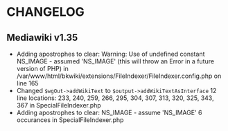 # CHANGELOG

## Mediawiki v1.35

 - Adding apostrophes to clear: Warning: Use of undefined constant NS_IMAGE - assumed 'NS_IMAGE' (this will throw an Error in a future version of PHP) in /var/www/html/bkwiki/extensions/FileIndexer/FileIndexer.config.php on line 165
 - Changed ``` $wgOut->addWikiText ``` to ```$output->addWikiTextAsInterface``` 12 line locations: 233, 240, 259, 266, 295, 304, 307, 313, 320, 325, 343, 367 in SpecialFileIndexer.php
  - Adding apostrophes to clear: NS_IMAGE - assume 'NS_IMAGE' 6 occurances in SpecialFileIndexer.php
